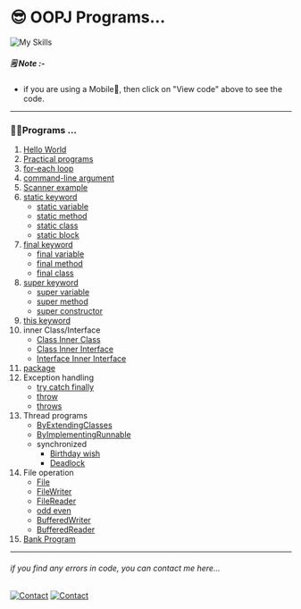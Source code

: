  # 😎 OOPJ Programs...
 
![My Skills](https://skillicons.dev/icons?i=java)

##### 🗒️ Note :-
- if you are using a Mobile📱, then click on "View code" above to see the code.

---

### 🧑‍💻Programs ...
1. [Hello World](HelloWorld.java)
1. [Practical programs](JavaPractical/)
1. [for-each loop](ForEachLoop/OneDimensionalArray.java)
1. [command-line argument](ForEachLoop/CommandLineArgs/Main.java)
1. [Scanner example](Scanner/Main.java)
1. [static keyword](Static/Main.java)
    - [static variable](Static/Static-Variable/Main.java)
    - [static method](Static/Static-Method/SMethod.java)
    - [static class](Static/Static-Class/Outer.java)
    - [static block](Static/Static-Block/Main.java)
1. [final keyword](Final/Main.java)
    - [final variable](Final/Final-Variable/Main.java)
    - [final method](Final/Final-Method/Main.java)
    - [final class](Final/Final-Class/Main.java)
1. [super keyword](Super/Main.java)
    - [super variable](Super/Super-Variable/Main.java)
    - [super method](Super/Super-Method/Main.java)
    - [super constructor](Super/Super-Variable/Main.java)
1. [this keyword](This/Demo.java)
1. inner Class/Interface
    - [Class Inner Class](Inner/Class-Class/Outer.java)
    - [Class Inner Interface](Inner/Class-Interface/Outer.java)
    - [Interface Inner Interface](Inner/Interface-Interface/Outer.java)
1. [package](Package/)
1. Exception handling
    - [try catch finally](ExceptionHandling/TryCatchFinally/Demo.java)
    - [throw](ExceptionHandling/Throw/Demo.java)
    - [throws](ExceptionHandling/Throws/Demo.java)
1. Thread programs
    - [ByExtendingClasses](Thread/ByExtendingThread/Demo.java)
    - [ByImplementingRunnable](Thread/ByImplementingRunnable/Demo.java)
    - synchronized
        - [Birthday wish](Thread/Synchronized/Main.java)
        - [Deadlock](Thread/Synchronized/Deadlock.java)
1. File operation
    - [File](FileOperation/File/DemoFile.java)
    - [FileWriter](FileOperation/FileWriter/DemoFileWriter.java)
    - [FileReader](FileOperation/FileReader/DemoFileReader.java)
    - [odd even](FileOperation/OddEven/Demo.java)
    - [BufferedWriter](FileOperation/BufferedWriter/DemoBufferedWriter.java)
    - [BufferedReader](FileOperation/BufferedReader/DemoBufferedReader.java)
1. [Bank Program](Extra/Bank/)


---

###### _if you find any errors in code, you can contact me here..._
[![Contact](https://img.shields.io/badge/chat-2d2f2e?style=for-the-badge&logo=whatsapp)](https://api.whatsapp.com/send?phone=919723430561&text=Hi)
[![Contact](https://img.shields.io/badge/Instagram-2d2f2e?style=for-the-badge&logo=instagram)](https://instagram.com/jay__s__p)